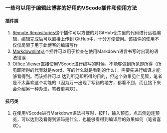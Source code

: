 ### 一些可以用于编辑此博客的好用的VScode插件和使用方法

#### 插件类

1. [Remote Repositories](https://b23.tv/nduWE4o)这个插件可以方便的对GitHub仓库里的代码进行远程编辑，编辑完成后可以直接上传到
GitHub中，十分方便使用。该插件的使用不仅仅局限于用于此博客的编辑写作
2. [Markdownlint](https://b23.tv/nduWE4o)这个插件可以用于检查在使用Markdown语言书写时出现的语法错误
3. [Office Viewer](https://b23.tv/nduWE4o)直接使用VScode进行编写的时候，不能够做到所见即所得（所见即所得的代表就是word，写的什么就是看到的什么），需要先进行编译才能够看得到。而该插件可以
达到所见即所得的目的，但这个效果见仁见智，笔者是不太喜欢这个功能的（因为万一出现了写错的地方，都看不到，而且接下来会介绍另一种办法，笔者更喜欢）。

#### 技巧类

1. 在使用VScode进行Markdown语法书写时，按F1，输入预览，点击侧边连预览，可以达到及看得到源码是什么，也能够看得到编译后的效果如何（笔者喜欢）。
